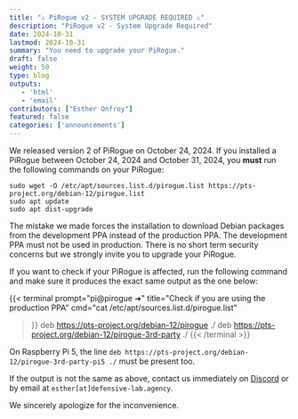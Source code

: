 ```yaml
---
title: "⚠️ PiRogue v2 - SYSTEM UPGRADE REQUIRED ⚠️"
description: "PiRogue v2 - System Upgrade Required"
date: 2024-10-31
lastmod: 2024-10-31
summary: "You need to upgrade your PiRogue."
draft: false
weight: 50
type: blog
outputs:
   - 'html'
   - 'email'
contributors: ["Esther Onfroy"]
featured: false
categories: ['announcements']
---
```


We released version 2 of PiRogue on October 24, 2024. If you installed a PiRogue between October 24, 2024 and October 31, 2024, you **must** run the following commands on your PiRogue:

```shell {title="Upgrade your PiRogue"}
sudo wget -O /etc/apt/sources.list.d/pirogue.list https://pts-project.org/debian-12/pirogue.list
sudo apt update
sudo apt dist-upgrade
```

The mistake we made forces the installation to download Debian packages from the development PPA instead of the production PPA. The development PPA must not be used in production. There is no short term security concerns but we strongly invite you to upgrade your PiRogue.

If you want to check if your PiRogue is affected, run the following command and make sure it produces the exact same output as the one below:

{{< terminal 
prompt="pi@pirogue ➜" 
title="Check if you are using the production PPA"
cmd="cat /etc/apt/sources.list.d/pirogue.list" 
>}}
deb https://pts-project.org/debian-12/pirogue ./
deb https://pts-project.org/debian-12/pirogue-3rd-party ./
{{< /terminal >}}

On Raspberry Pi 5, the line `deb https://pts-project.org/debian-12/pirogue-3rd-party-pi5 ./` must be present too.

If the output is not the same as above, contact us immediately on [Discord](https://discord.gg/qGX73GYNdp) or by email at `esther[at]defensive-lab.agency`.

We sincerely apologize for the inconvenience.

